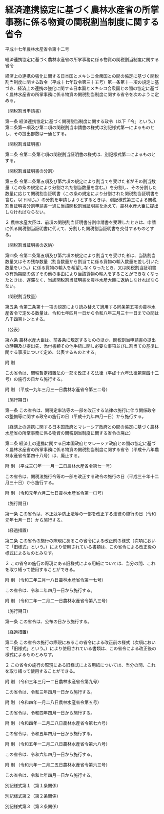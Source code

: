 # 経済連携協定に基づく農林水産省の所掌事務に係る物資の関税割当制度に関する省令

平成十七年農林水産省令第十二号

経済連携協定に基づく農林水産省の所掌事務に係る物資の関税割当制度に関する省令

経済上の連携の強化に関する日本国とメキシコ合衆国との間の協定に基づく関税割当制度に関する政令（平成十七年政令第三十五号）第一条第十一項の規定に基づき、経済上の連携の強化に関する日本国とメキシコ合衆国との間の協定に基づく農林水産省の所掌事務に係る物資の関税割当制度に関する省令を次のように定める。

（関税割当申請書）

第一条 経済連携協定に基づく関税割当制度に関する政令（以下「令」という。）第二条第一項及び第二項の関税割当申請書の様式は別記様式第一によるものとし、その提出部数は一通とする。

（関税割当証明書）

第二条 令第二条第七項の関税割当証明書の様式は、別記様式第二によるものとする。

（関税割当証明書の分割）

第三条 令第二条第五項及び第六項の規定により割当てを受けた者がその割当数量（この条の規定により分割された割当数量を含む。）を分割し、その分割した数量に応じて関税割当証明書（この条の規定により分割された関税割当証明書を含む。以下同じ。）の分割を申請しようとするときは、別記様式第三による関税割当証明書分割申請書一通に当該関税割当証明書を添えて、農林水産大臣に提出しなければならない。

２ 農林水産大臣は、前項の関税割当証明書分割申請書を受理したときは、申請に係る関税割当証明書に代えて、分割した関税割当証明書を交付するものとする。

（関税割当証明書の返納）

第四条 令第二条第五項及び第六項の規定により割当てを受けた者は、当該割当数量又はその残存数量（割当数量から割当てに係る貨物の輸入数量を差し引いた数量をいう。）に係る貨物の輸入を希望しなくなったとき、又は関税割当証明書の有効期間の満了その他の事由により当該貨物の輸入をすることができなくなったときは、遅滞なく、当該関税割当証明書を農林水産大臣に返納しなければならない。

（関税割当数量）

第五条 令第二条第十一項の規定により読み替えて適用する同条第五項の農林水産省令で定める数量は、令和七年四月一日から令和八年三月三十一日までの間は八千四百トンとする。

（公表）

第六条 農林水産大臣は、前各条に規定するもののほか、関税割当申請書の提出の時期及び提出先、添付書類その他手続に関し必要な事項並びに割当ての基準に関する事項について定め、公表するものとする。

附 則

この省令は、関税暫定措置法の一部を改正する法律（平成十六年法律第百四十二号）の施行の日から施行する。

附 則 （平成一九年三月三一日農林水産省令第三二号）

（施行期日）

第一条 この省令は、関税定率法等の一部を改正する法律の施行に伴う関係政令の整備等に関する政令の施行の日（平成十九年四月一日）から施行する。

（経済上の連携に関する日本国政府とマレーシア政府との間の協定に基づく農林水産省の所掌事務に係る物資の関税割当制度に関する省令の廃止）

第二条 経済上の連携に関する日本国政府とマレーシア政府との間の協定に基づく農林水産省の所掌事務に係る物資の関税割当制度に関する省令（平成十八年農林水産省令第四十八号）は、廃止する。

附 則 （平成三〇年一一月一二日農林水産省令第七一号）

この省令は、関税法施行令等の一部を改正する政令の施行の日（平成三十年十二月三十日）から施行する。

附 則 （令和元年六月二七日農林水産省令第一〇号）

（施行期日）

第一条 この省令は、不正競争防止法等の一部を改正する法律の施行の日（令和元年七月一日）から施行する。

（経過措置）

第二条 この省令の施行の際現にあるこの省令による改正前の様式（次項において「旧様式」という。）により使用されている書類は、この省令による改正後の様式によるものとみなす。

２ この省令の施行の際現にある旧様式による用紙については、当分の間、これを取り繕って使用することができる。

附 則 （令和二年三月一八日農林水産省令第一七号）

この省令は、令和二年四月一日から施行する。

附 則 （令和二年一二月二一日農林水産省令第八三号）

（施行期日）

第一条 この省令は、公布の日から施行する。

（経過措置）

第二条 この省令の施行の際現にあるこの省令による改正前の様式（次項において「旧様式」という。）により使用されている書類は、この省令による改正後の様式によるものとみなす。

２ この省令の施行の際現にある旧様式による用紙については、当分の間、これを取り繕って使用することができる。

附 則 （令和三年三月一二日農林水産省令第九号）

この省令は、令和三年四月一日から施行する。

附 則 （令和四年一月二八日農林水産省令第五号）

この省令は、令和四年四月一日から施行する。

附 則 （令和四年一二月二八日農林水産省令第七六号）

この省令は、令和五年四月一日から施行する。

附 則 （令和五年一二月二八日農林水産省令第六八号）

この省令は、令和六年四月一日から施行する。

附 則 （令和六年一二月二五日農林水産省令第六三号）

この省令は、令和七年四月一日から施行する。

別記様式第１（第１条関係）

[](/./pict/2FH00000048566.pdf)

別記様式第２（第２条関係）

[](/./pict/2FH00000048567.pdf)

別記様式第３（第３条関係）

[](/./pict/2FH00000048568.pdf)
